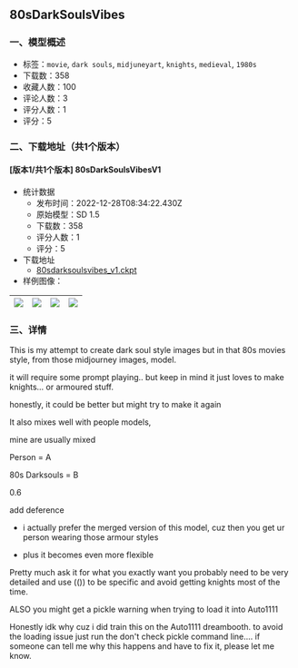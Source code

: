 ## 80sDarkSoulsVibes
### 一、模型概述

- 标签：`movie`, `dark souls`, `midjuneyart`, `knights`, `medieval`, `1980s`
- 下载数：358
- 收藏人数：100
- 评论人数：3
- 评分人数：1
- 评分：5

### 二、下载地址（共1个版本）

#### [版本1/共1个版本] 80sDarkSoulsVibesV1

- 统计数据
  - 发布时间：2022-12-28T08:34:22.430Z
  - 原始模型：SD 1.5
  - 下载数：358
  - 评分人数：1
  - 评分：5
- 下载地址
  - [80sdarksoulsvibes_v1.ckpt](https://civitai.com/api/download/models/3157)
- 样例图像：

| <img src="https://image.civitai.com/xG1nkqKTMzGDvpLrqFT7WA/cd1bf1f7-5197-4ceb-d22e-fd8df8d1a500/width=450/22010.jpeg" /> | <img src="https://image.civitai.com/xG1nkqKTMzGDvpLrqFT7WA/fdc74149-0397-44f2-333c-c08210220100/width=450/22023.jpeg" /> | <img src="https://image.civitai.com/xG1nkqKTMzGDvpLrqFT7WA/46fd4ddc-b8af-4154-e2c5-582707f95600/width=450/22022.jpeg" /> | <img src="https://image.civitai.com/xG1nkqKTMzGDvpLrqFT7WA/d9af24e8-c8f4-41d4-45aa-8c5960904400/width=450/22021.jpeg" /> |
| ---- | ---- | ---- | ---- |


### 三、详情
<p>This is my attempt to create dark soul style images but in that 80s movies style, from those midjourney images, model. </p><p></p><p>it will require some prompt playing.. but keep in mind it just loves to make knights... or armoured stuff. </p><p>honestly, it could be better but might try to make it again</p><p></p><p>It also mixes well with people models, </p><p>mine are usually mixed </p><p>Person = A </p><p>80s Darksouls = B</p><p>0.6 </p><p>add deference </p><ul><li><p>i actually prefer the merged version of this model, cuz then you get ur person wearing those armour styles</p></li><li><p>plus it becomes even more flexible</p><p></p></li></ul><p>Pretty much ask it for what you exactly want you probably need to be very detailed and use (()) to be specific and avoid getting knights most of the time. </p><p></p><p>ALSO you might get a pickle warning when trying to load it into Auto1111</p><p>Honestly idk why cuz i did train this on the Auto1111 dreambooth. to avoid the loading issue just run the don't check pickle command line.... if someone can tell me why this happens and have to fix it, please let me know. </p>